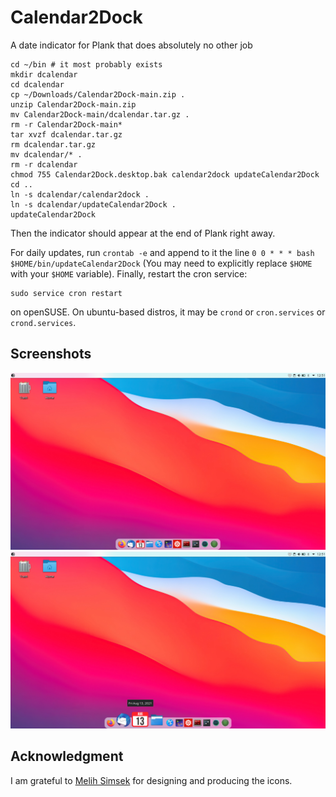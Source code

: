 # Calendar2Dock
A date indicator for Plank that does absolutely no other job

```
cd ~/bin # it most probably exists
mkdir dcalendar
cd dcalendar
cp ~/Downloads/Calendar2Dock-main.zip .
unzip Calendar2Dock-main.zip
mv Calendar2Dock-main/dcalendar.tar.gz .
rm -r Calendar2Dock-main*
tar xvzf dcalendar.tar.gz
rm dcalendar.tar.gz
mv dcalendar/* .
rm -r dcalendar
chmod 755 Calendar2Dock.desktop.bak calendar2dock updateCalendar2Dock
cd ..
ln -s dcalendar/calendar2dock .
ln -s dcalendar/updateCalendar2Dock .
updateCalendar2Dock
```

Then the indicator should appear at the end of Plank right away.

For daily updates, run `crontab -e` and append to it the line 
`0 0 * * * bash $HOME/bin/updateCalendar2Dock` (You may need to
explicitly replace `$HOME` with your `$HOME` variable). Finally, 
restart the cron service:

```
sudo service cron restart
```

on openSUSE. On ubuntu-based distros, it may be `crond` or 
`cron.services` or `crond.services`.

## Screenshots

![alt text](https://github.com/kagsimsek/Calendar2Dock/blob/main/screenshots/plank_unmagnified.png?raw=true)
![alt text](https://github.com/kagsimsek/Calendar2Dock/blob/main/screenshots/plank_magnified.png?raw=true)

## Acknowledgment

I am grateful to [Melih Simsek](https://simsek.pl/) for designing and 
producing the icons.

